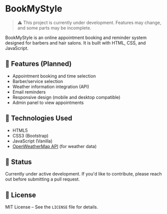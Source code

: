 # BookMyStyle

> ⚠️ This project is currently under development. Features may change, and some parts may be incomplete.

BookMyStyle is an online appointment booking and reminder system designed for barbers and hair salons. It is built with HTML, CSS, and JavaScript.

## 🎯 Features (Planned)

- Appointment booking and time selection
- Barber/service selection
- Weather information integration (API)
- Email reminders
- Responsive design (mobile and desktop compatible)
- Admin panel to view appointments

## 🔧 Technologies Used

- HTML5
- CSS3 (Bootstrap)
- JavaScript (Vanilla)
- [OpenWeatherMap API](https://openweathermap.org/) (for weather data)

## 🚧 Status

Currently under active development. If you'd like to contribute, please reach out before submitting a pull request.

## 📄 License

MIT License – See the `LICENSE` file for details.
